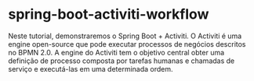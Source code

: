 # spring-boot-activiti-workflow
 Neste tutorial, demonstraremos o Spring Boot + Activiti. O Activiti é uma engine open-source que pode executar processos de negócios descritos no BPMN 2.0. A engine do Activiti tem o objetivo central obter uma definição de processo composta por tarefas humanas e chamadas de serviço e executá-las em uma determinada ordem.
